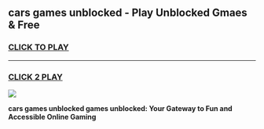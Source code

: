 
## cars games unblocked - Play Unblocked Gmaes & Free
<h3>
<a href="https://premium.freeplayer.one?title=cars_games_unblocked&ref=20F">CLICK TO PLAY</a></h3>
<hr>

<h3>
<a href="https://premium.freeplayer.one?title=cars_games_unblocked&ref=20F">CLICK 2 PLAY</a>
  
</h3>

<a href="https://premium.freeplayer.one?title=cars_games_unblocked&ref=20F/"><img src="https://clearcache.store/games.png"></a>


**cars games unblocked games unblocked: Your Gateway to Fun and Accessible Online Gaming**
